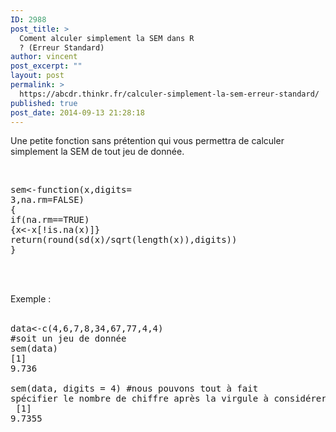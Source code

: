 ```yaml
---
ID: 2988
post_title: >
  Coment alculer simplement la SEM dans R
  ? (Erreur Standard)
author: vincent
post_excerpt: ""
layout: post
permalink: >
  https://abcdr.thinkr.fr/calculer-simplement-la-sem-erreur-standard/
published: true
post_date: 2014-09-13 21:28:18
---
```

Une petite fonction sans prétention qui vous permettra de calculer simplement la SEM de tout jeu de donnée.<br /><br /> <pre><p>sem&lt;-function(x,digits= 3,na.rm=FALSE)<br />{<br />if(na.rm==TRUE) {x&lt;-x[!is.na(x)]}<br />return(round(sd(x)/sqrt(length(x)),digits))<br />}</p></pre> <br /><br />Exemple : <br /><br /><pre>data&lt;-c(4,6,7,8,34,67,77,4,4) #soit un jeu de donnée <br />sem(data)<br />[1] 9.736<br /><br />sem(data, digits = 4) #nous pouvons tout à fait spécifier le nombre de chiffre après la virgule à considérer<br /> [1] 9.7355 </pre>